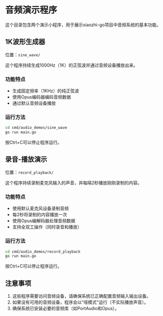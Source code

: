 # 音频演示程序

这个目录包含两个演示小程序，用于展示xiaozhi-go项目中音频系统的基本功能。

## 1K波形生成器

位置：`sine_wave/`

这个程序持续生成1000Hz（1K）的正弦波并通过音频设备播放出来。

### 功能特点

- 生成固定频率（1KHz）的纯正弦波
- 使用Opus编码器编码音频数据
- 通过默认音频设备播放

### 运行方法

```bash
cd cmd/audio_demos/sine_wave
go run main.go
```

按Ctrl+C可以停止程序运行。

## 录音-播放演示

位置：`record_playback/`

这个程序持续录制麦克风输入的声音，并每隔2秒播放刚刚录制的内容。

### 功能特点

- 使用默认麦克风设备录制音频
- 每2秒将录制的内容播放一次
- 使用Opus编解码器处理音频数据
- 支持全双工操作（同时录音和播放）

### 运行方法

```bash
cd cmd/audio_demos/record_playback
go run main.go
```

按Ctrl+C可以停止程序运行。

## 注意事项

1. 这些程序需要访问音频设备，请确保系统已正确配置音频输入输出设备。
2. 如果没有可用的音频设备，程序会以"哑模式"运行（不实际播放声音）。
3. 确保系统已安装必要的音频库（如PortAudio和Opus）。 